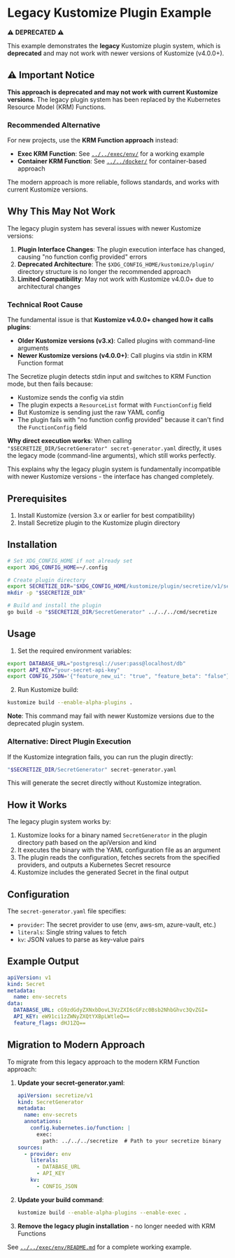# Legacy Kustomize Plugin Example

⚠️ **DEPRECATED** ⚠️

This example demonstrates the **legacy** Kustomize plugin system, which is **deprecated** and may not work with newer versions of Kustomize (v4.0.0+).

## ⚠️ Important Notice

**This approach is deprecated and may not work with current Kustomize versions.** The legacy plugin system has been replaced by the Kubernetes Resource Model (KRM) Functions.

### Recommended Alternative

For new projects, use the **KRM Function approach** instead:

- **Exec KRM Function**: See [`../../exec/env/`](../../exec/env/) for a working example
- **Container KRM Function**: See [`../../docker/`](../../docker/) for container-based approach

The modern approach is more reliable, follows standards, and works with current Kustomize versions.

## Why This May Not Work

The legacy plugin system has several issues with newer Kustomize versions:

1. **Plugin Interface Changes**: The plugin execution interface has changed, causing "no function config provided" errors
2. **Deprecated Architecture**: The `$XDG_CONFIG_HOME/kustomize/plugin/` directory structure is no longer the recommended approach
3. **Limited Compatibility**: May not work with Kustomize v4.0.0+ due to architectural changes

### Technical Root Cause

The fundamental issue is that **Kustomize v4.0.0+ changed how it calls plugins**:

- **Older Kustomize versions (v3.x)**: Called plugins with command-line arguments
- **Newer Kustomize versions (v4.0.0+)**: Call plugins via stdin in KRM Function format

The Secretize plugin detects stdin input and switches to KRM Function mode, but then fails because:
- Kustomize sends the config via stdin
- The plugin expects a `ResourceList` format with `FunctionConfig` field
- But Kustomize is sending just the raw YAML config
- The plugin fails with "no function config provided" because it can't find the `FunctionConfig` field

**Why direct execution works**: When calling `"$SECRETIZE_DIR/SecretGenerator" secret-generator.yaml` directly, it uses the legacy mode (command-line arguments), which still works perfectly.

This explains why the legacy plugin system is fundamentally incompatible with newer Kustomize versions - the interface has changed completely.

## Prerequisites

1. Install Kustomize (version 3.x or earlier for best compatibility)
2. Install Secretize plugin to the Kustomize plugin directory

## Installation

```bash
# Set XDG_CONFIG_HOME if not already set
export XDG_CONFIG_HOME=~/.config

# Create plugin directory
export SECRETIZE_DIR="$XDG_CONFIG_HOME/kustomize/plugin/secretize/v1/secretgenerator"
mkdir -p "$SECRETIZE_DIR"

# Build and install the plugin
go build -o "$SECRETIZE_DIR/SecretGenerator" ../../../cmd/secretize
```

## Usage

1. Set the required environment variables:

```bash
export DATABASE_URL="postgresql://user:pass@localhost/db"
export API_KEY="your-secret-api-key"
export CONFIG_JSON='{"feature_new_ui": "true", "feature_beta": "false"}'
```

2. Run Kustomize build:

```bash
kustomize build --enable-alpha-plugins .
```

**Note**: This command may fail with newer Kustomize versions due to the deprecated plugin system.

### Alternative: Direct Plugin Execution

If the Kustomize integration fails, you can run the plugin directly:

```bash
"$SECRETIZE_DIR/SecretGenerator" secret-generator.yaml
```

This will generate the secret directly without Kustomize integration.

## How it Works

The legacy plugin system works by:

1. Kustomize looks for a binary named `SecretGenerator` in the plugin directory path based on the apiVersion and kind
2. It executes the binary with the YAML configuration file as an argument
3. The plugin reads the configuration, fetches secrets from the specified providers, and outputs a Kubernetes Secret resource
4. Kustomize includes the generated Secret in the final output

## Configuration

The `secret-generator.yaml` file specifies:
- `provider`: The secret provider to use (env, aws-sm, azure-vault, etc.)
- `literals`: Single string values to fetch
- `kv`: JSON values to parse as key-value pairs

## Example Output

```yaml
apiVersion: v1
kind: Secret
metadata:
  name: env-secrets
data:
  DATABASE_URL: cG9zdGdyZXNxbDovL3VzZXI6cGFzc0Bsb2NhbGhvc3QvZGI=
  API_KEY: eW91ci1zZWNyZXQtYXBpLWtleQ==
  feature_flags: dHJ1ZQ==
```

## Migration to Modern Approach

To migrate from this legacy approach to the modern KRM Function approach:

1. **Update your secret-generator.yaml**:
   ```yaml
   apiVersion: secretize/v1
   kind: SecretGenerator
   metadata:
     name: env-secrets
     annotations:
       config.kubernetes.io/function: |
         exec:
           path: ../../../secretize  # Path to your secretize binary
   sources:
     - provider: env
       literals:
         - DATABASE_URL
         - API_KEY
       kv:
         - CONFIG_JSON
   ```

2. **Update your build command**:
   ```bash
   kustomize build --enable-alpha-plugins --enable-exec .
   ```

3. **Remove the legacy plugin installation** - no longer needed with KRM Functions

See [`../../exec/env/README.md`](../../exec/env/README.md) for a complete working example. 